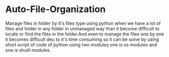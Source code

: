 # Auto-File-Organization
Manage files in folder by it's files type using python
when we have a lot of files and folder in any folder in unmanaged way than it become difficult to locate or find the files in the folder.And even to manage the files one by one it becomes difficult deu to it's time consuming so it can be solve by using short script of code of python using two modules one is os modules and one is shutil modules.
